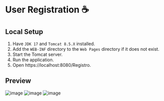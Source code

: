 # User Registration ☕

## Local Setup
1. Have `JDK 17` and `Tomcat 8.5.X` installed.
2. Add the `WEB-INF` directory to the `Web Pages` directory if it does not exist.
3. Start the Tomcat server.
4. Run the application.
5. Open https://localhost:8080/Registro.

## Preview
![image](https://github.com/Flavio-Ore/Bare-JSP-CRUD-without-frameworks/assets/101116042/eb1fdaab-fb58-4fc8-b6cc-2db019f010f2)
![image](https://github.com/Flavio-Ore/Bare-JSP-CRUD-without-frameworks/assets/101116042/271b074e-5c57-4f97-af6c-1f9d8c05c06d)
![image](https://github.com/Flavio-Ore/Bare-JSP-CRUD-without-frameworks/assets/101116042/0bfca855-69a6-4d5d-abc8-0d84f8c7abc0)
